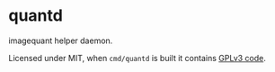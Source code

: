 # quantd

imagequant helper daemon.

Licensed under MIT, when `cmd/quantd` is built it contains [GPLv3 code](https://github.com/1lann/imagequant/blob/master/LICENSE).
